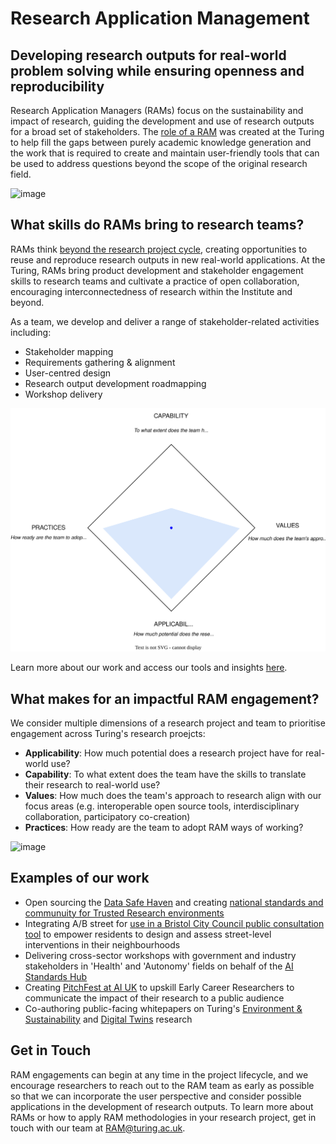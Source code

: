 # Research Application Management
## Developing research outputs for real-world problem solving while ensuring openness and reproducibility

Research Application Managers (RAMs) focus on the sustainability and impact of research, guiding the development and use of research outputs for a broad set of stakeholders. The [role of a RAM](https://the-turing-way.netlify.app/collaboration/research-infrastructure-roles/ram.html) was created at the Turing to help fill the gaps between purely academic knowledge generation and the work that is required to create and maintain user-friendly tools that can be used to address questions beyond the scope of the original research field.

![image](https://github.com/alan-turing-institute/research-application-management/assets/5104098/108b7fc9-4b1a-4325-964f-b19561e89f28)

## What skills do RAMs bring to research teams?

RAMs think [beyond the research project cycle](https://journal.trialanderror.org/pub/manifesto-rewarding-recognizing/release/1), creating opportunities to reuse and reproduce research outputs in new real-world applications. At the Turing, RAMs bring product development and stakeholder engagement skills to research teams and cultivate a practice of open collaboration, encouraging interconnectedness of research within the Institute and beyond.

As a team, we develop and deliver a range of stakeholder-related activities including:
* Stakeholder mapping
* Requirements gathering & alignment
* User-centred design
* Research output development roadmapping
* Workshop delivery

![RAM Matrix](https://github.com/alan-turing-institute/research-application-management/blob/ram-webpage/docs/project_ram/framework/ram-rhombus-0.2.svg)

Learn more about our work and access our tools and insights [here](https://the-turing-way.netlify.app/collaboration/stakeholder-engagement.html).

## What makes for an impactful RAM engagement?

We consider multiple dimensions of a research project and team to prioritise engagement across Turing's research proejcts:
* **Applicability**: How much potential does a research project have for real-world use?
* **Capability**: To what extent does the team have the skills to translate their research to real-world use?
* **Values**: How much does the team's approach to research align with our focus areas (e.g. interoperable open source tools, interdisciplinary collaboration, participatory co-creation)
* **Practices**: How ready are the team to adopt RAM ways of working?

![image](https://github.com/alan-turing-institute/research-application-management/assets/5104098/eeef6831-5e05-43bf-a2df-5395e28fd195)

## Examples of our work
* Open sourcing the [Data Safe Haven](https://www.turing.ac.uk/research/research-projects/data-safe-havens-cloud) and creating [national standards and communuity for Trusted Research environments](https://github.com/sa-tre/satre-specification)
* Integrating A/B street for [use in a Bristol City Council public consultation tool](https://www.turing.ac.uk/blog/street-smart-putting-neighbourhood-design-hands-bristol-residents) to empower residents to design and assess street-level interventions in their neighbourhoods
* Delivering cross-sector workshops with government and industry stakeholders in 'Health' and 'Autonomy' fields on behalf of the [AI Standards Hub](https://aistandardshub.org/)
* Creating [PitchFest at AI UK](https://www.turing.ac.uk/pitchfest-share-your-research-world) to upskill Early Career Researchers to communicate the impact of their research to a public audience
* Co-authoring public-facing whitepapers on Turing's [Environment & Sustainability](https://www.turing.ac.uk/news/publications/tackling-climate-change-data-science-and-ai) and [Digital Twins](https://www.turing.ac.uk/news/publications/towards-ecosystems-connected-digital-twins-address-global-challenges) research

## Get in Touch

RAM engagements can begin at any time in the project lifecycle, and we encourage researchers to reach out to the RAM team as early as possible so that we can incorporate the user perspective and consider possible applications in the development of research outputs. To learn more about RAMs or how to apply RAM methodologies in your research project, get in touch with our team at RAM@turing.ac.uk.

